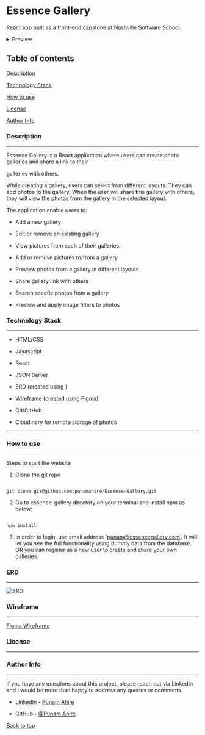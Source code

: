 
# Essence Gallery

React app built as a front-end capstone at Nashville Software School.

<details>
<summary>Preview</summary>

![Preview1](/readme_image/web1.png)
![Preview2](/readme_image/web2.png)

</details>

## Table of contents
 
[Description](#description-link)

[Technology Stack](#technology-link)

[How to use](#howToUse-link)

[License](#license-link)

[Author Info](#author-link)

  


<h3  id="description-link">Description</h3>

---

Essence Gallery is a React application where users can create photo galleries and share a link to their

galleries with others.

While creating a gallery, users can select from different layouts. They can add photos to the gallery. When the user will share this gallery with others, they will view the photos from the gallery in the selected layout.

The application enable users to:

- Add a new gallery

- Edit or remove an existing gallery

- View pictures from each of their galleries

- Add or remove pictures to/from a gallery

- Preview photos from a gallery in different layouts

- Share gallery link with others

- Search specfic photos from a gallery

- Preview and apply image filters to photos


<h3  id="technology-link">Technology Stack</h3>

---

- HTML/CSS

- Javascript

- React

- JSON Server

- ERD (created using )

- Wireframe (created using Figma)

- Git/GitHub

- Cloudinary for remote storage of photos

 
---

<h3  id="howToUse-link">How to use</h3>

---

Steps to start the website

1. Clone the git repo

```

git clone git@github.com:punamahire/Essence-Gallery.git

```

2. Go to essence-gallery directory on your terminal and install npm as below:

```

npm install

```

3. In order to login, use email address 'punam@essencegallery.com'. It will let you see the full functionality using dummy data from the database. OR you can register as a new user to create and share your own galleries.


### ERD
---

![ERD](/readme_image/erd.png)

### Wireframe

---

[Figma Wireframe](https://www.figma.com/file/g1aEQBSdD5jseqISkSmLZ1/Essence-Gallery?node-id=3%3A2)

<h3  id="license-link">License</h3>

---

<h3  id="author-link">Author Info</h3>

---

If you have any questions about this project, please reach out via LinkedIn and I would be more than happy to address any queries or comments.

- LinkedIn - [Punam Ahire](https://www.linkedin.com/in/punam-ahire/)

- GitHub - [@Punam Ahire](https://github.com/punamahire)

[Back to top](#)